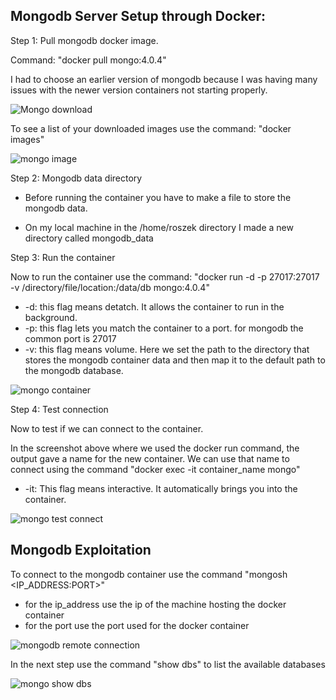 ## Mongodb Server Setup through Docker:

  Step 1: Pull mongodb docker image.

  Command: "docker pull mongo:4.0.4"

  I had to choose an earlier version of mongodb because I was having many issues with the newer version containers not starting properly. 
    
![Mongo download](https://github.com/user-attachments/assets/12cac7b8-5267-4d18-bc9a-f82b4c4e7973)

  To see a list of your downloaded images use the command: "docker images"

![mongo image](https://github.com/user-attachments/assets/2942481c-0ea6-47fa-9da2-2e20173c94e6)

Step 2: Mongodb data directory 

 - Before running the container you have to make a file to store the mongodb data. 

 - On my local machine in the /home/roszek directory I made a new directory called mongodb_data

Step 3: Run the container

  Now to run the container use the command: "docker run -d -p 27017:27017 -v /directory/file/location:/data/db mongo:4.0.4"

  - -d: this flag means detatch. It allows the container to run in the background.
  - -p: this flag lets you match the container to a port. for mongodb the common port is 27017
  - -v: this flag means volume. Here we set the path to the directory that stores the mongodb container data and then map it to the default path to the mongodb database.

![mongo container ](https://github.com/user-attachments/assets/a1226e09-96e7-407f-82b2-d02136201eb9)

Step 4: Test connection

Now to test if we can connect to the container. 

In the screenshot above where we used the docker run command, the output gave a name for the new container. We can use that name to connect using the command "docker exec -it container_name mongo"

- -it: This flag means interactive. It automatically brings you into the container. 

![mongo test connect](https://github.com/user-attachments/assets/4c3ebe34-456b-4565-9a3e-8d4f74addbcb)

## Mongodb Exploitation

  To connect to the mongodb container use the command "mongosh <IP_ADDRESS:PORT>"  

  - for the ip_address use the ip of the machine hosting the docker container
  - for the port use the port used for the docker container  
  
  ![mongodb remote connection](https://github.com/user-attachments/assets/0b69cc7e-2b98-4c43-a6d0-1b25df346a0f)

  In the next step use the command "show dbs" to list the available databases 
  
  ![mongo show dbs](https://github.com/user-attachments/assets/d6b6c6a4-1192-4e79-a86b-ad3b29533f3d)
